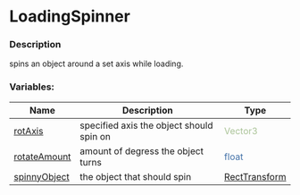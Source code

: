 # LoadingSpinner

### Description

spins an object around a set axis while loading.

### Variables:

Name | Description | Type
---- | ----------- | ----
[rotAxis](APIs\LoadingScreenComponents\Classes\LoadingSpinner.md) | specified axis the object should spin on | <font color="#aac397">Vector3</font>
[rotateAmount](APIs\LoadingScreenComponents\Classes\LoadingSpinner.md) | amount of degress the object turns | <font color=#4170a7>float</font>
[spinnyObject](APIs\LoadingScreenComponents\Classes\LoadingSpinner.md) | the object that should spin | [RectTransform](https://docs.unity3d.com/500/Documentation/ScriptReference/RectTransform.html)